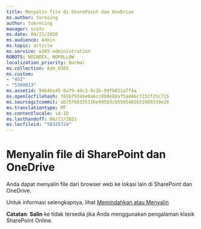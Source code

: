 ```yaml
---
title: Menyalin file di SharePoint dan OneDrive
ms.author: toresing
author: tomresing
manager: scotv
ms.date: 04/21/2020
ms.audience: Admin
ms.topic: article
ms.service: o365-administration
ROBOTS: NOINDEX, NOFOLLOW
localization_priority: Normal
ms.collection: Adm_O365
ms.custom:
- "452"
- "5300013"
ms.assetid: 94b46e45-0a79-4dc3-9c2b-94fb021a7f4a
ms.openlocfilehash: f65b7934be0a6cc8b0e8daf5ad46c7232f25c715
ms.sourcegitcommit: ab75f66355116e995b3cb5505465b31989339e28
ms.translationtype: MT
ms.contentlocale: id-ID
ms.lasthandoff: 08/13/2021
ms.locfileid: "58325724"
---
```

# <a name="copy-files-in-sharepoint-and-onedrive"></a>Menyalin file di SharePoint dan OneDrive

Anda dapat menyalin file dari browser web ke lokasi lain di SharePoint dan OneDrive.

Untuk informasi selengkapnya, lihat [Memindahkan atau Menyalin](https://support.microsoft.com/office/00e2f483-4df3-46be-a861-1f5f0c1a87bc)

**Catatan**: **Salin** ke tidak tersedia jika Anda menggunakan pengalaman klasik SharePoint Online.
